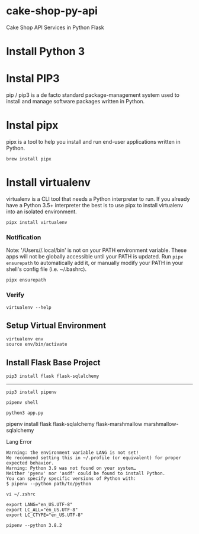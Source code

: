 # cake-shop-py-api
Cake Shop API Services in Python Flask

# Install Python 3

# Instal PIP3
pip / pip3 is a de facto standard package-management system used to install and manage software packages written in Python. 

# Instal pipx
pipx is a tool to help you install and run end-user applications written in Python.  

```
brew install pipx
```

# Install virtualenv
virtualenv is a CLI tool that needs a Python interpreter to run. If you already have a Python 3.5+ interpreter the best is to use pipx to install virtualenv into an isolated environment. 

```
pipx install virtualenv
```

### Notification  
Note: '/Users/<userName>/.local/bin' is not on your PATH environment variable. These apps will not be globally accessible until your PATH is updated. Run `pipx ensurepath` to automatically add it, or manually modify your PATH in your shell's config file (i.e. ~/.bashrc).  

```
pipx ensurepath
```

### Verify  
```
virtualenv --help
```

## Setup Virtual Environment

```
virtualenv env
source env/bin/activate
```

## Install Flask Base Project

```
pip3 install flask flask-sqlalchemy
```

--------

```
pip3 install pipenv
```

```
pipenv shell
```

```
python3 app.py
```

pipenv install flask flask-sqlalchemy flask-marshmallow marshmallow-sqlalchemy


Lang Error

```
Warning: the environment variable LANG is not set!
We recommend setting this in ~/.profile (or equivalent) for proper expected behavior.
Warning: Python 3.9 was not found on your system…
Neither 'pyenv' nor 'asdf' could be found to install Python.
You can specify specific versions of Python with:
$ pipenv --python path/to/python
```


```
vi ~/.zshrc
```

```
export LANG="en_US.UTF-8"
export LC_ALL="en_US.UTF-8"
export LC_CTYPE="en_US.UTF-8"
```

```
pipenv --python 3.8.2
```
